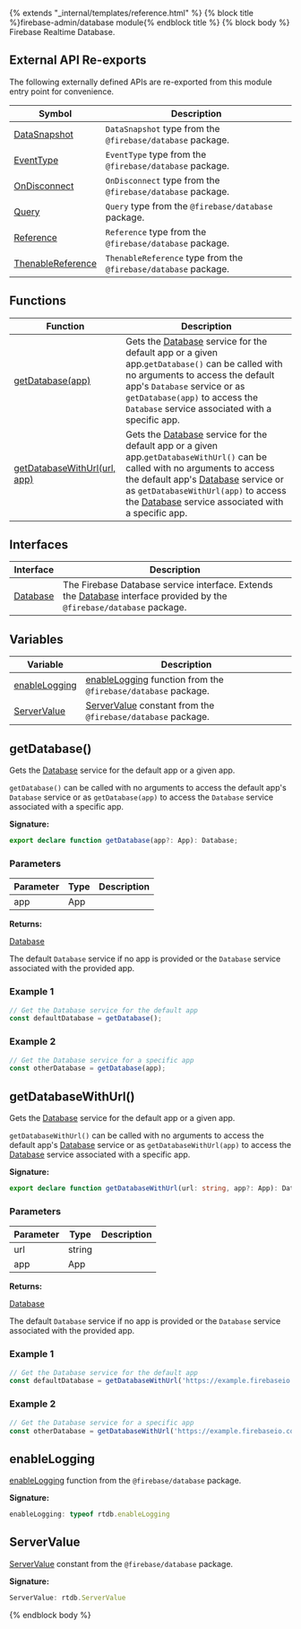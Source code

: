 {% extends "_internal/templates/reference.html" %}
{% block title %}firebase-admin/database module{% endblock title %}
{% block body %}
Firebase Realtime Database.

## External API Re-exports

The following externally defined APIs are re-exported from this module entry point for convenience.

|  Symbol | Description |
|  --- | --- |
|  [DataSnapshot](https://firebase.google.com/docs/reference/js/firebase.database.DataSnapshot) | `DataSnapshot` type from the `@firebase/database` package. |
|  [EventType](https://firebase.google.com/docs/reference/js/firebase.database#eventtype) | `EventType` type from the `@firebase/database` package. |
|  [OnDisconnect](https://firebase.google.com/docs/reference/js/firebase.database.OnDisconnect) | `OnDisconnect` type from the `@firebase/database` package. |
|  [Query](https://firebase.google.com/docs/reference/js/firebase.database.Query) | `Query` type from the `@firebase/database` package. |
|  [Reference](https://firebase.google.com/docs/reference/js/firebase.database.Reference) | `Reference` type from the `@firebase/database` package. |
|  [ThenableReference](https://firebase.google.com/docs/reference/js/firebase.database.ThenableReference) | `ThenableReference` type from the `@firebase/database` package. |

## Functions

|  Function | Description |
|  --- | --- |
|  [getDatabase(app)](./firebase-admin.database.md#getdatabase) | Gets the [Database](./firebase-admin.database.database.md#database_interface) service for the default app or a given app.<code>getDatabase()</code> can be called with no arguments to access the default app's <code>Database</code> service or as <code>getDatabase(app)</code> to access the <code>Database</code> service associated with a specific app. |
|  [getDatabaseWithUrl(url, app)](./firebase-admin.database.md#getdatabasewithurl) | Gets the [Database](./firebase-admin.database.database.md#database_interface) service for the default app or a given app.<code>getDatabaseWithUrl()</code> can be called with no arguments to access the default app's [Database](./firebase-admin.database.database.md#database_interface) service or as <code>getDatabaseWithUrl(app)</code> to access the [Database](./firebase-admin.database.database.md#database_interface) service associated with a specific app. |

## Interfaces

|  Interface | Description |
|  --- | --- |
|  [Database](./firebase-admin.database.database.md#database_interface) | The Firebase Database service interface. Extends the [Database](https://firebase.google.com/docs/reference/js/firebase.database.Database) interface provided by the <code>@firebase/database</code> package. |

## Variables

|  Variable | Description |
|  --- | --- |
|  [enableLogging](./firebase-admin.database.md#enablelogging) | [enableLogging](https://firebase.google.com/docs/reference/js/firebase.database#enablelogging) function from the <code>@firebase/database</code> package. |
|  [ServerValue](./firebase-admin.database.md#servervalue) | [ServerValue](https://firebase.google.com/docs/reference/js/firebase.database.ServerValue) constant from the <code>@firebase/database</code> package. |

## getDatabase()

Gets the [Database](./firebase-admin.database.database.md#database_interface) service for the default app or a given app.

`getDatabase()` can be called with no arguments to access the default app's `Database` service or as `getDatabase(app)` to access the `Database` service associated with a specific app.

<b>Signature:</b>

```typescript
export declare function getDatabase(app?: App): Database;
```

### Parameters

|  Parameter | Type | Description |
|  --- | --- | --- |
|  app | App |  |

<b>Returns:</b>

[Database](./firebase-admin.database.database.md#database_interface)

The default `Database` service if no app is provided or the `Database` service associated with the provided app.

### Example 1


```javascript
// Get the Database service for the default app
const defaultDatabase = getDatabase();

```

### Example 2


```javascript
// Get the Database service for a specific app
const otherDatabase = getDatabase(app);

```

## getDatabaseWithUrl()

Gets the [Database](./firebase-admin.database.database.md#database_interface) service for the default app or a given app.

`getDatabaseWithUrl()` can be called with no arguments to access the default app's [Database](./firebase-admin.database.database.md#database_interface) service or as `getDatabaseWithUrl(app)` to access the [Database](./firebase-admin.database.database.md#database_interface) service associated with a specific app.

<b>Signature:</b>

```typescript
export declare function getDatabaseWithUrl(url: string, app?: App): Database;
```

### Parameters

|  Parameter | Type | Description |
|  --- | --- | --- |
|  url | string |  |
|  app | App |  |

<b>Returns:</b>

[Database](./firebase-admin.database.database.md#database_interface)

The default `Database` service if no app is provided or the `Database` service associated with the provided app.

### Example 1


```javascript
// Get the Database service for the default app
const defaultDatabase = getDatabaseWithUrl('https://example.firebaseio.com');

```

### Example 2


```javascript
// Get the Database service for a specific app
const otherDatabase = getDatabaseWithUrl('https://example.firebaseio.com', app);

```

## enableLogging

[enableLogging](https://firebase.google.com/docs/reference/js/firebase.database#enablelogging) function from the `@firebase/database` package.

<b>Signature:</b>

```typescript
enableLogging: typeof rtdb.enableLogging
```

## ServerValue

[ServerValue](https://firebase.google.com/docs/reference/js/firebase.database.ServerValue) constant from the `@firebase/database` package.

<b>Signature:</b>

```typescript
ServerValue: rtdb.ServerValue
```
{% endblock body %}